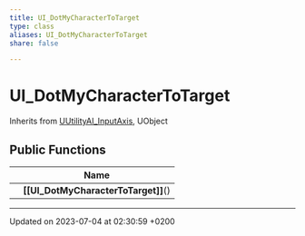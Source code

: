 ```yaml
---
title: UI_DotMyCharacterToTarget
type: class
aliases: UI_DotMyCharacterToTarget
share: false

---
```


# UI_DotMyCharacterToTarget





Inherits from [UUtilityAI_InputAxis](/docs/SDK/Source/Classes/classUUtilityAI__InputAxis.md), UObject

## Public Functions

|                | Name           |
| -------------- | -------------- |
| | **[[UI_DotMyCharacterToTarget]]**() |

-------------------------------

Updated on 2023-07-04 at 02:30:59 +0200